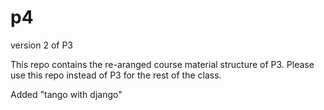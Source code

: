# p4
version 2 of P3

This repo contains the re-aranged course material structure of P3. Please use this repo instead of P3 for the rest of the class.

Added "tango with django"